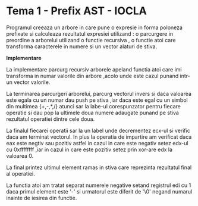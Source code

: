 # Tema 1 - Prefix AST - IOCLA

   Programul creeaza un arbore in care pune o expresie in forma poloneza prefixate si 
calculeaza rezultatul expresiei utilizand : o parcurgere in preordine a arborelui 
utilizand o functie recursiva , o functie atoi care transforma caracterele in numere si
un vector alaturi de stiva.

**Implementare**

   La implementare parcurg recursiv arborele apeland functia atoi care imi transforma in
numar valorile din arbore ,acolo unde este cazul punand intr-un vector valorile.

La terminarea parcurgeri arborelui, parcurg vectorul invers si daca valoarea este egala
cu un numar dau push pe stiva ,iar daca este egal cu un simbol din multimea {+,-,*,/} 
atunci sar la labe-ul corespunzator pentru fiecare operatie si dau pop la ultimele doua
numere adaugate punand pe stiva rezultatul operatiei dintre cele doua.

La finalul fiecarei operatii sar la un label unde decrementez ecx-ul si verific daca am
terminat vectorul.
In plus la operatia de impartire am verificat daca eax este negtiv sau pozitiv astfel 
in cazul in care este negativ setez edx-ul cu 0xffffffff ,iar in cazul in care este 
pozitiv setez prin xor-are edx la valoarea 0.

La final printez ultimul element ramas in stiva care reprezinta rezultatul final al 
operatiei.

La functia atoi am tratat separat numerele negative setand registrul edi cu 1 daca primul 
element este '-' si urmatorul este diferit de '\0' negand numarul inainte de iesirea din 
functie.

